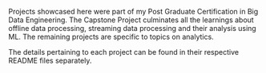 Projects showcased here were part of my Post Graduate Certification in Big Data Engineering. The Capstone Project culminates all the learnings about offline data processing, streaming data processing and their analysis using ML. The remaining projects are specific to topics on analytics.

The details pertaining to each project can be found in their respective README files separately.
